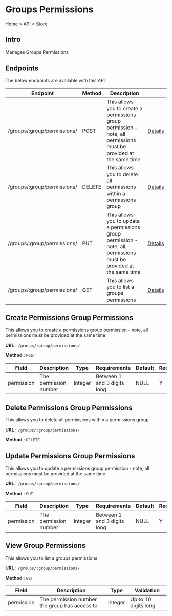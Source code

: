 # Groups Permissions
[Home](../../index.md) > [API](../index.md) > [Store](index.md)
## Intro
Manages Groups Permissions
## Endpoints
The below endpoints are available with this API

| Endpoint | Method | Description | |
| --- | --- | --- | --- |
| /groups/:group/permissions/ | POST | This allows you to create a permissions group permission - note, all permissions must be provided at the same time | [Details](#create-permissions-group-permissions) |
| /groups/:group/permissions/ | DELETE | This allows you to delete all permissions within a permissions group | [Details](#delete-permissions-group-permissions) |
| /groups/:group/permissions/ | PUT | This allows you to update a permissions group permission - note, all permissions must be provided at the same time | [Details](#update-permissions-group-permissions) |
| /groups/:group/permissions/ | GET | This allows you to list a groups permissions | [Details](#view-group-permissions) |

## Create Permissions Group Permissions
This allows you to create a permissions group permission - note, all permissions must be provided at the same time

**URL** : `/groups/:group/permissions/`

**Method** : `POST`

| Field | Description | Type | Requirements | Default | Required? | Conditional? |
| --- | --- | --- | --- | --- | --- | --- |
| permission | The permission number | Integer | Between 1 and 3 digits long | NULL | Y | N |

## Delete Permissions Group Permissions
This allows you to delete all permissions within a permissions group

**URL** : `/groups/:group/permissions/`

**Method** : `DELETE`

## Update Permissions Group Permissions
This allows you to update a permissions group permission - note, all permissions must be provided at the same time

**URL** : `/groups/:group/permissions/`

**Method** : `PUT`

| Field | Description | Type | Requirements | Default | Required? | Conditional? |
| --- | --- | --- | --- | --- | --- | --- |
| permission | The permission number | Integer | Between 1 and 3 digits long | NULL | Y | N |

## View Group Permissions
This allows you to list a groups permissions

**URL** : `/groups/:group/permissions/`

**Method** : `GET`

| Field | Description | Type | Validation |
| --- | --- | --- | --- |
| permission | The permission number the group has access to | Integer | Up to 10 digits long |
